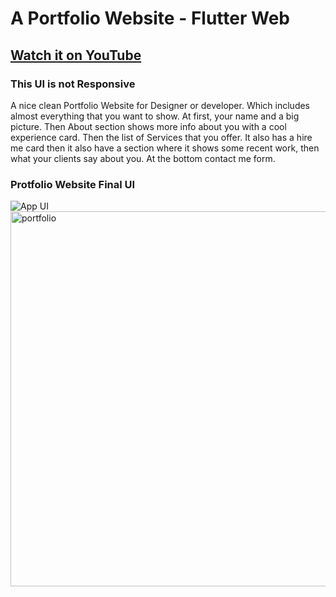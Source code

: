 # A Portfolio Website - Flutter Web

## [Watch it on YouTube](https://youtu.be/Y4oJMiEwlBg)

### This UI is not Responsive

A nice clean Portfolio Website for Designer or developer. Which includes almost everything that you want to show. At first, your name and a big picture. Then About section shows more info about you with a cool experience card. Then the list of Services that you offer. It also has a hire me card then it also have a section where it shows some recent work, then what your clients say about you. At the bottom contact me form.


### Protfolio Website Final UI

![App UI](/intro.gif)
<br>
<img src="/Portfolio.png" alt="portfolio" width="600">
